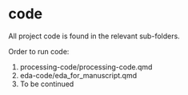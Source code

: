 # code

All project code is found in the relevant sub-folders.


Order to run code:
1. processing-code/processing-code.qmd
2. eda-code/eda_for_manuscript.qmd
3. To be continued